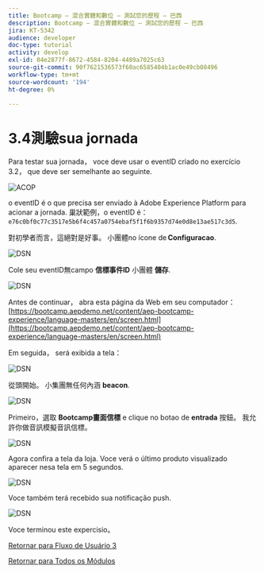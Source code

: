 ```yaml
---
title: Bootcamp — 混合實體和數位 — 測試您的歷程 — 巴西
description: Bootcamp — 混合實體和數位 — 測試您的歷程 — 巴西
jira: KT-5342
audience: developer
doc-type: tutorial
activity: develop
exl-id: 04e2877f-8672-4584-8204-4489a7025c63
source-git-commit: 90f7621536573f60ac6585404b1ac0e49cb08496
workflow-type: tm+mt
source-wordcount: '194'
ht-degree: 0%

---
```


# 3.4測驗sua jornada

Para testar sua jornada， voce deve usar o eventID criado no exercício 3.2， que deve ser semelhante ao seguinte.

![ACOP](./images/payloadeventID.png)

o eventID é o que precisa ser enviado à Adobe Experience Platform para acionar a jornada. 巢狀範例，o eventID é：
`e76c0bf0c77c3517e5b6f4c457a0754ebaf5f1f6b9357d74e0d8e13ae517c3d5`.

對初學者而言，這絕對是好事。 小團體no ícone de **Configuracao**.

![DSN](./images/appsett.png)

Cole seu eventID無campo **信標事件ID** 小團體 **儲存**.

![DSN](./images/beacon1.png)

Antes de continuar， abra esta página da Web em seu computador： [https://bootcamp.aepdemo.net/content/aep-bootcamp-experience/language-masters/en/screen.html](https://bootcamp.aepdemo.net/content/aep-bootcamp-experience/language-masters/en/screen.html)

Em seguida， será exibida a tela：

![DSN](./images/screen1.png)

從頭開始。 小集團無任何內涵 **beacon**.

![DSN](./images/app23.png)

Primeiro，選取 **Bootcamp畫面信標** e clique no botao de **entrada** 按鈕。 我允許你做音訊模擬音訊信標。

![DSN](./images/app21.png)

Agora confira a tela da loja. Voce verá o último produto visualizado aparecer nesa tela em 5 segundos.

![DSN](./images/beacon3.png)

Voce também terá recebido sua notificação push.

![DSN](./images/beacon2.png)

Voce terminou este expercisio。

[Retornar para Fluxo de Usuário 3](./uc3.md)

[Retornar para Todos os Módulos](../../overview.md)
